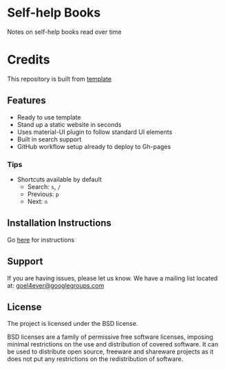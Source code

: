 # Self-help Books

Notes on self-help books read over time

# Credits

This repository is built from [template](https://github.com/goel4ever/mkdocs-template)

## Features

- Ready to use template
- Stand up a static website in seconds
- Uses material-UI plugin to follow standard UI elements
- Built in search support
- GitHub workflow setup already to deploy to Gh-pages

### Tips

- Shortcuts available by default
  - Search: `s`, `/`
  - Previous: `p`
  - Next: `n`

## Installation Instructions

Go [here](./docs/local-development.md) for instructions

Support
-------

If you are having issues, please let us know.
We have a mailing list located at: goel4ever@googlegroups.com

License
-------

The project is licensed under the BSD license.

BSD licenses are a family of permissive free software licenses, imposing minimal restrictions on the use and distribution of covered software. It can be used to distribute open source, freeware and shareware projects as it does not put any restrictions on the redistribution of software.
